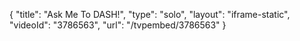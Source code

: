 {
    "title": "Ask Me To DASH!",
    "type": "solo",
    "layout": "iframe-static",
    "videoId": "3786563",
    "url": "\/tvpembed\/3786563"
}